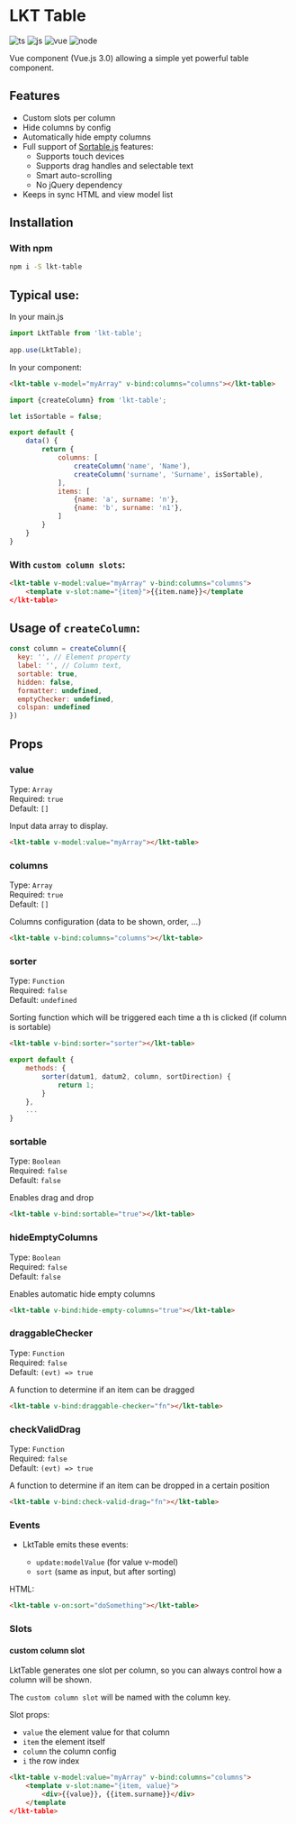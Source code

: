 # LKT Table
![ts](https://img.shields.io/badge/Typescript-3178c6?style=for-the-badge)
![js](https://img.shields.io/badge/Javascript-f68333?style=for-the-badge)
![vue](https://img.shields.io/badge/dynamic/json?url=https%3A%2F%2Fraw.githubusercontent.com%2Flekrat%2Flkt-table%2Fmaster%2Fpackage.json&query=%24.dependencies.vue&style=for-the-badge&label=vue&color=42b883)
![node](https://img.shields.io/badge/dynamic/json?url=https%3A%2F%2Fraw.githubusercontent.com%2Flekrat%2Flkt-table%2Fmaster%2Fpackage.json&query=%24.engines.node&style=for-the-badge&label=node&color=026e00)


Vue component (Vue.js 3.0) allowing a simple yet powerful table component.

## Features

* Custom slots per column
* Hide columns by config
* Automatically hide empty columns
* Full support of [Sortable.js](https://github.com/RubaXa/Sortable) features:
    * Supports touch devices
    * Supports drag handles and selectable text
    * Smart auto-scrolling
    * No jQuery dependency
* Keeps in sync HTML and view model list

## Installation

### With npm

```bash
npm i -S lkt-table
```

## Typical use:
In your main.js
```js
import LktTable from 'lkt-table';
  
app.use(LktTable);
```

In your component:

```html
<lkt-table v-model="myArray" v-bind:columns="columns"></lkt-table>
```
```js
import {createColumn} from 'lkt-table';

let isSortable = false;

export default {
    data() {
        return {
            columns: [
                createColumn('name', 'Name'),
                createColumn('surname', 'Surname', isSortable),
            ],
            items: [
                {name: 'a', surname: 'n'},
                {name: 'b', surname: 'n1'},
            ]
        }
    }
}
```


### With `custom column slots`:
```html
<lkt-table v-model:value="myArray" v-bind:columns="columns">
    <template v-slot:name="{item}">{{item.name}}</template
</lkt-table>
```

## Usage of `createColumn`:
```js
const column = createColumn({
  key: '', // Element property
  label: '', // Column text,
  sortable: true,
  hidden: false,
  formatter: undefined,
  emptyChecker: undefined,
  colspan: undefined
})
```

## Props

### value
Type: `Array`<br>
Required: `true`<br>
Default: `[]`

Input data array to display.
```html
<lkt-table v-model:value="myArray"></lkt-table>
```

### columns
Type: `Array`<br>
Required: `true`<br>
Default: `[]`

Columns configuration (data to be shown, order, ...)
```html
<lkt-table v-bind:columns="columns"></lkt-table>
```

### sorter
Type: `Function`<br>
Required: `false`<br>
Default: `undefined`

Sorting function which will be triggered each time a th is clicked (if column is sortable)
```html
<lkt-table v-bind:sorter="sorter"></lkt-table>
```
```js
export default {
    methods: {
        sorter(datum1, datum2, column, sortDirection) {
            return 1;
        }
    },
    ...
}
```


### sortable
Type: `Boolean`<br>
Required: `false`<br>
Default: `false`

Enables drag and drop
```html
<lkt-table v-bind:sortable="true"></lkt-table>
```

### hideEmptyColumns
Type: `Boolean`<br>
Required: `false`<br>
Default: `false`

Enables automatic hide empty columns
```html
<lkt-table v-bind:hide-empty-columns="true"></lkt-table>
```

### draggableChecker
Type: `Function`<br>
Required: `false`<br>
Default: `(evt) => true`

A function to determine if an item can be dragged
```html
<lkt-table v-bind:draggable-checker="fn"></lkt-table>
```

### checkValidDrag
Type: `Function`<br>
Required: `false`<br>
Default: `(evt) => true`

A function to determine if an item can be dropped in a certain position
```html
<lkt-table v-bind:check-valid-drag="fn"></lkt-table>
```


### Events

* LktTable emits these events:

  - `update:modelValue` (for value v-model)
  - `sort` (same as input, but after sorting)

HTML:
```HTML
<lkt-table v-on:sort="doSomething"></lkt-table>
```

### Slots

#### custom column slot
LktTable generates one slot per column, so you can always control how a column will be shown.

The `custom column slot` will be named with the column key.

Slot props:
- `value` the element value for that column
- `item` the element itself
- `column` the column config
- `i` the row index

```html
<lkt-table v-model:value="myArray" v-bind:columns="columns">
    <template v-slot:name="{item, value}">
        <div>{{value}}, {{item.surname}}</div>
    </template
</lkt-table>
```